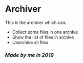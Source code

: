 # Archiver
This is the archiver which can:  
* Collect some files in one archive
* Show the list of files in archive
* Unarchive all files
### *Made by me in 2019*
